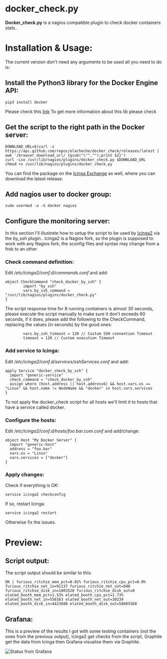 # docker_check.py
**Docker_check.py** is a nagios compatible plugin to check docker containers stats..

# Installation & Usage:
The current version don't need any arguments to be used all you need to do is:

## Install the Python3 library for the Docker Engine API:
```
pip3 install docker
```
Please check this [link](https://github.com/docker/docker-py) To get more information about this lib please check

## Get the script to the right path in the Docker server:

```
DOWNLOAD_URL=$(curl -s https://api.github.com/repos/elacheche/docker_check/releases/latest | awk '/browser_download_url/ {gsub("\"","");print $2}')
curl -Lso /usr/lib/nagios/plugins/docker_check.py $DOWNLOAD_URL
chmod +x /usr/lib/nagios/plugins/docker_check.py
```
You can find the package on the [Icinga Exchange](https://exchange.icinga.com/elacheche/Docker%20containers%20check/releases) as well, where you can download the latest release.

## Add nagios user to docker group:
```
sudo usermod -a -G docker nagios
```

## Configure the monitoring server:
In this section I'll illustrete how to setup the script to be used by [Icinga2](https://www.icinga.com/products/icinga-2/) via the *by_ssh* plugin..
Icinga2 is a Nagios fork, so the plugin is supposed to work with any Nagios fork, the sconfig files and syntax may change from a frok to an other

### Check command definition:
Edit */etc/icinga2/conf.d/commands.conf* and add:

```
object CheckCommand "check_docker_by_ssh" {
        import "by_ssh"
        vars.by_ssh_command = "/usr/lib/nagios/plugins/docker_check.py"
}
```
The script response time for 8 running containers is almost 30 seconds, please execute the script manually to make sure it don't exceeds 60 seconds, if it does, please add the following to the CheckCommand, replacing the values (in seconds) by the good ones:
```
        vars.by_ssh_timeout = 120 // Custom SSH connextion Timeout
        timeout = 120 // Custom execution Timeout
```

### Add service to Icinga:
Edit */etc/icinga2/conf.d/services/sshServices.conf* and add:
```
apply Service "docker_check_by_ssh" {
  import "generic-service"
  check_command = "check_docker_by_ssh"
  assign where (host.address || host.address6) && host.vars.os == "Linux" && host.name != NodeName && "docker" in host.vars.services
}
```
To not apply the docker_check script for all hosts we'll limit it to hosts that have a service called docker.

### Configure the hosts:
Edit */etc/icinga2/conf.d/hosts/foo.bar.com.conf* and add/change:
```
object Host "My Docker Server" {
  import "generic-host"
  address = "foo.bar"
  vars.os = "Linux"
  vars.services = ["docker"]
}
```

### Apply changes:
Check if everything is OK:
```
service icinga2 checkconfig
```
If so, restart Icinga:
```
service icinga2 restart
```
Otherwise fix the issues.

# Preview:
## Script output:
The script output should be similar to this:
```
OK | furious_ritchie_mem_pct=0.02% furious_ritchie_cpu_pct=0.0% furious_ritchie_net_in=91137 furious_ritchie_net_out=648 furious_ritchie_disk_in=1003520 furious_ritchie_disk_out=0 elated_booth_mem_pct=1.53% elated_booth_cpu_pct=1.73% elated_booth_net_in=556163 elated_booth_net_out=30239 elated_booth_disk_in=4423680 elated_booth_disk_out=58605568 
```
## Grafana:
This is a preview of the results I got with some testing containers (not the ones from the previous output), Icinga2 get checks from the script, Graphite get the data from Icinga then Grafana visualise them via Graphite.

![Status from Grafana](http://i.imgur.com/bxjcGJ1.png)

